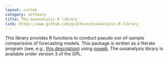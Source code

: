 ```yaml
---
layout: cvitem
category: software
title: The oosanalysis R library
link: https://www.github.com/gcalhoun/oosanalysis-R-library
---
```

This library provides R functions to conduct pseudo out-of-sample
comparisons of forecasting models.  This package is written as a
literate program (see, e.g., [this
description](http://vasc.ri.cmu.edu/old_help/Programming/Literate/literate.html))
using [noweb](http://www.cs.tufts.edu/~nr/noweb/). The oosanalysis
library is available under version 3 of the GPL.


<!--  LocalWords:  cvitem dbframe SQL DBI noweb rw tord backend noweb's totex
 -->
<!--  LocalWords:  GPL oosanalysis
 -->
